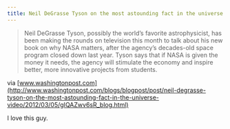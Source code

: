 ```yaml
---
title: Neil DeGrasse Tyson on the most astounding fact in the universe
---
```


> Neil DeGrasse Tyson, possibly the world’s favorite astrophysicist, has been making the rounds on television this month to talk about his new book on why NASA matters, after the agency’s decades-old space program closed down last year. Tyson says that if NASA is given the money it needs, the agency will stimulate the economy and inspire better, more innovative projects from students.

via [www.washingtonpost.com](http://www.washingtonpost.com/blogs/blogpost/post/neil-degrasse-tyson-on-the-most-astounding-fact-in-the-universe-video/2012/03/05/gIQAZwv6sR_blog.html)

I love this guy.
